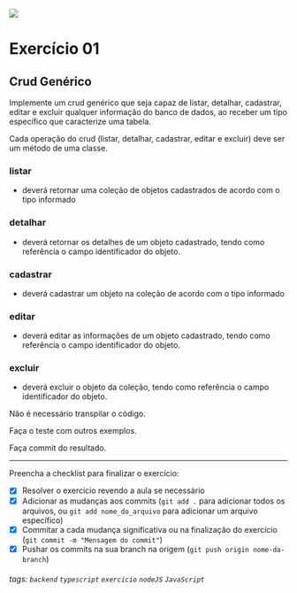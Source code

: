 ![](https://i.imgur.com/xG74tOh.png)

# Exercício 01

## Crud Genérico

Implemente um crud genérico que seja capaz de listar, detalhar, cadastrar, editar e excluir qualquer informação do banco de dados, ao receber um tipo específico que caracterize uma tabela.

Cada operação do crud (listar, detalhar, cadastrar, editar e excluir) deve ser um método de uma classe.

### listar

-   deverá retornar uma coleção de objetos cadastrados de acordo com o tipo informado

### detalhar

-   deverá retornar os detalhes de um objeto cadastrado, tendo como referência o campo identificador do objeto.

### cadastrar

-   deverá cadastrar um objeto na coleção de acordo com o tipo informado

### editar

-   deverá editar as informações de um objeto cadastrado, tendo como referência o campo identificador do objeto.

### excluir

-   deverá excluir o objeto da coleção, tendo como referência o campo identificador do objeto.

Não é necessário transpilar o código.

Faça o teste com outros exemplos.

Faça commit do resultado.

---

Preencha a checklist para finalizar o exercício:

-   [x] Resolver o exercício revendo a aula se necessário
-   [x] Adicionar as mudanças aos commits (`git add .` para adicionar todos os arquivos, ou `git add nome_do_arquivo` para adicionar um arquivo específico)
-   [x] Commitar a cada mudança significativa ou na finalização do exercício (`git commit -m "Mensagem do commit"`)
-   [x] Pushar os commits na sua branch na origem (`git push origin nome-da-branch`)

###### tags: `backend` `typescript` `exercicio` `nodeJS` `JavaScript`
